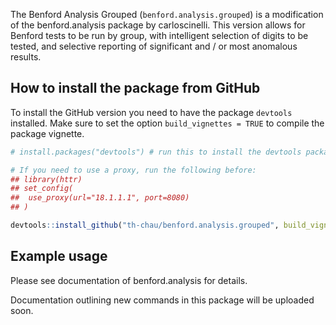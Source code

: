 <!-- README.md is generated from README.Rmd. Please edit that file -->
The Benford Analysis Grouped (`benford.analysis.grouped`) is a modification of the benford.analysis package by carloscinelli. This version allows for Benford tests to be run by group, with intelligent selection of digits to be tested, and selective reporting of significant and / or most anomalous results.

How to install the package from GitHub
--------------------------------------

To install the GitHub version you need to have the package `devtools` installed. Make sure to set the option `build_vignettes = TRUE` to compile the package vignette.

``` r
# install.packages("devtools") # run this to install the devtools package

# If you need to use a proxy, run the following before:
## library(httr)
## set_config(
##  use_proxy(url="18.1.1.1", port=8080)
## )

devtools::install_github("th-chau/benford.analysis.grouped", build_vignettes = TRUE)
```

Example usage
-------------

Please see documentation of benford.analysis for details.

Documentation outlining new commands in this package will be uploaded soon.
